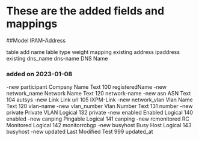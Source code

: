 # These are the added fields and mappings
##Model IPAM-Address

table add   name                    lable                   type        weight      mapping
existing    address                 ipaddress 
existing    dns_name  dns-name      DNS Name
###  added on 2023-01-08

-new         participant             Company Name            Text        100         registeredName
-new         network_name            Network Name            Text        120         network-name
-new         asn                     ASN                     Text        104         autsys
-new         Link                    Link                    url         105         IXPM-Link
-new         network_vlan            Vlan Name               Text        120         vlan-name
-new         vlan_number             Vlan Number             Text        131         number
-new         private                 Private VLAN            Logical     132         private
-new         enabled                 Enabled                 Logical     140         enabled 
-new         canping                 Pingable                Logical     141         canping
-new         rcmonitored             RC Monitored            Logical     142         monitorrcbgp
-new         busyhost                Busy Host               Logical     143         busyhost
-new         updated                 Last Modified           Test        999         updated_at
